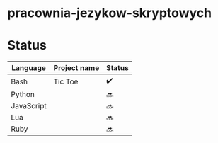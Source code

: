 # pracownia-jezykow-skryptowych


# Status

| Language | Project name | Status | 
|----------|--------------|--------|
|Bash|Tic Toe| :heavy_check_mark: |   
|Python|| :soon: |   
|JavaScript|| :soon: | 
|Lua|| :soon: | 
|Ruby|| :soon: | 